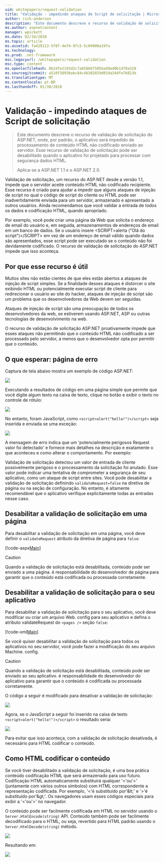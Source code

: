 ```yaml
---
uid: whitepapers/request-validation
title: "Validação - impedindo ataques de Script de solicitação | Microsoft Docs"
author: rick-anderson
description: "Este documento descreve o recurso de validação de solicitação do ASP.NET, onde, por padrão, o aplicativo será impedido de processamento submitt de conteúdo HTML sem codificação..."
ms.author: aspnetcontent
manager: wpickett
ms.date: 02/10/2010
ms.topic: article
ms.assetid: fa429113-5f8f-4ef4-97c5-5c04900a19fa
ms.technology: 
ms.prod: .net-framework
msc.legacyurl: /whitepapers/request-validation
msc.type: content
ms.openlocfilehash: 0b24fe2193d2c7a858667505bad9ed0b1d70a328
ms.sourcegitcommit: a510f38930abc84c4b302029d019a34dfe76823b
ms.translationtype: MT
ms.contentlocale: pt-BR
ms.lasthandoff: 01/30/2018
---
```

<a name="request-validation---preventing-script-attacks"></a>Validação - impedindo ataques de Script de solicitação
====================
> Este documento descreve o recurso de validação de solicitação do ASP.NET, onde, por padrão, o aplicativo será impedido de processamento de conteúdo HTML não codificado enviado ao servidor. Esse recurso de validação de solicitação pode ser desabilitado quando o aplicativo foi projetado para processar com segurança dados HTML.
> 
> Aplica-se a ASP.NET 1.1 e o ASP.NET 2.0.


Validação de solicitação, um recurso do ASP.NET desde a versão 1.1, impede que o servidor aceite conteúdo HTML não codificado recipiente. Esse recurso é criado para ajudar a impedir que alguns ataques de injeção de script no qual o código de script do cliente ou HTML pode ser inadvertidamente enviada para um servidor, armazenado e apresentado a outros usuários. Ainda recomendamos que você validar a entrada de todos os dados e codificação HTML, quando apropriado.

Por exemplo, você pode criar uma página da Web que solicita o endereço de email do usuário e, em seguida, armazenamentos de endereços de email em um banco de dados. Se o usuário insere &lt;SCRIPT&gt;alerta ("Olá do script")&lt;/SCRIPT&gt; em vez de um endereço de email válido quando dados são apresentados, esse script pode ser executado se o conteúdo não foi devidamente codificado. O recurso de validação de solicitação do ASP.NET impede que isso aconteça.

## <a name="why-this-feature-is-useful"></a>Por que esse recurso é útil

Muitos sites não estão cientes de que eles estão abertos a ataques de injeção de script simples. Se a finalidade desses ataques é distorcer o site exibindo HTML ou potencialmente executar script de cliente para redirecionar o usuário ao site do hacker, ataques de injeção de script são um problema que os desenvolvedores da Web devem ser seguidas.

Ataques de injeção de script são uma preocupação de todos os desenvolvedores da web, se estiverem usando ASP.NET, ASP ou outras tecnologias de desenvolvimento na web.

O recurso de validação de solicitação ASP.NET proativamente impede que esses ataques não permitindo que o conteúdo HTML não codificado a ser processado pelo servidor, a menos que o desenvolvedor opta por permitir que o conteúdo.

## <a name="what-to-expect-error-page"></a>O que esperar: página de erro

Captura de tela abaixo mostra um exemplo de código ASP.NET:

![](request-validation/_static/image1.png)

Executando a resultados de código em uma página simple que permite que você digite algum texto na caixa de texto, clique no botão e exibir o texto no controle de rótulo:

![](request-validation/_static/image2.png)

No entanto, foram JavaScript, como `<script>alert("hello!")</script>` seja inserida e enviada se uma exceção:

![](request-validation/_static/image3.png)

A mensagem de erro indica que um 'potencialmente perigosos Request valor foi detectado' e fornece mais detalhes na descrição e exatamente o que aconteceu e como alterar o comportamento. Por exemplo:

Validação de solicitação detectou um valor de entrada de cliente possivelmente perigoso e o processamento da solicitação foi anulado. Esse valor pode indicar uma tentativa de comprometer a segurança de seu aplicativo, como um ataque de script entre sites. Você pode desabilitar a validação de solicitação definindo `validateRequest=false` na diretiva de página ou na seção de configuração. No entanto, é altamente recomendável que o aplicativo verifique explicitamente todas as entradas nesse caso.

## <a name="disabling-request-validation-on-a-page"></a>Desabilitar a validação de solicitação em uma página

Para desabilitar a validação de solicitação em uma página, você deve definir o `validateRequest` atributo da diretiva de página para `false`:

[!code-aspx[Main](request-validation/samples/sample1.aspx)]

> [!CAUTION]
> Quando a validação de solicitação está desabilitada, conteúdo pode ser enviado a uma página. é responsabilidade do desenvolvedor de página para garantir que o conteúdo está codificada ou processada corretamente.

## <a name="disabling-request-validation-for-your-application"></a>Desabilitar a validação de solicitação para o seu aplicativo

Para desabilitar a validação de solicitação para o seu aplicativo, você deve modificar ou criar um arquivo Web. config para seu aplicativo e defina o atributo validateRequest do `<pages />` seção `false`:

[!code-xml[Main](request-validation/samples/sample2.xml)]

Se você quiser desabilitar a validação de solicitação para todos os aplicativos no seu servidor, você pode fazer a modificação do seu arquivo Machine. config.

> [!CAUTION]
> Quando a validação de solicitação está desabilitada, conteúdo pode ser enviado ao seu aplicativo. é responsabilidade do desenvolvedor do aplicativo para garantir que o conteúdo é codificada ou processada corretamente.

O código a seguir é modificado para desativar a validação de solicitação:

![](request-validation/_static/image4.png)

Agora, se o JavaScript a seguir foi inserido na caixa de texto `<script>alert("hello!")</script>` o resultado seria:

![](request-validation/_static/image5.png)

Para evitar que isso aconteça, com a validação de solicitação desativada, é necessário para HTML codificar o conteúdo.

## <a name="how-to-html-encode-content"></a>Como HTML codificar o conteúdo

Se você tiver desabilitado a validação de solicitação, é uma boa prática conteúdo codificação HTML que será armazenado para uso futuro. Codificação HTML automaticamente substituirá qualquer '&lt;'ou'&gt;' (juntamente com vários outros símbolos) com HTML correspondente a representação codificada. Por exemplo, '&lt;'é substituído por'&amp;lt;' e '&gt;'é substituído por'&amp;gt;'. Os navegadores usam esses códigos especiais para exibir a '&lt;'ou'&gt;' no navegador.

O conteúdo pode ser facilmente codificada em HTML no servidor usando o `Server.HtmlEncode(string)` API. Conteúdo também pode ser facilmente decodificado para o HTML, ou seja, revertido para HTML padrão usando o `Server.HtmlDecode(string)` método.

![](request-validation/_static/image6.png)

Resultando em:

![](request-validation/_static/image7.png)
